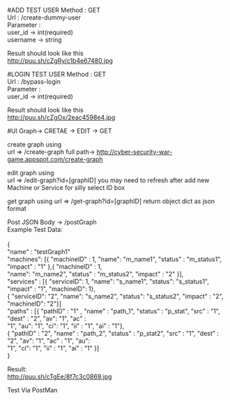 #ADD TEST USER
Method : GET<br/>
Url : /create-dummy-user<br/>
Parameter : <br/>
user_id -> int(required)<br/>
username -> string<br/>

Result should look like this<br/>
http://puu.sh/cZgRy/c1b4e67480.jpg

#LOGIN TEST USER
Method : GET<br/>
Url : /bypass-login<br/>
Parameter :<br/>
user_id -> int(required)<br/>

Result should look like this<br/>
http://puu.sh/cZgOx/2eac4598e4.jpg

#UI Graph-> CRETAE -> EDIT -> GET

create graph using <br/>
url => /create-graph full path-> http://cyber-security-war-game.appspot.com/create-graph

edit graph using <br/>
url => /edit-graph?id=[graphID] you may need to refresh after add new Machine or Service for silly select ID box

get graph using url => /get-graph?id=[graphID] return object dict as json format

Post JSON Body -> /postGraph<br/>
Example Test Data:<br/>
<br/>
{ <br/>
	"name" : "testGraph1"<br/>
	"machines": [{ "machineID" : 1, "name": "m_name1", "status" : "m_status1", "impact" : "1" },{ "machineID" : 1,<br/> "name": "m_name2", "status" : "m_status2", "impact" : "2" }],<br/>
	"services" : [{ "serviceID": 1, "name": "s_name1", "status": "s_status1", "impact" : "1", "machineID": 1}, <br/>
	{ "serviceID": "2", "name": "s_name2", "status": "s_status2", "impact" : "2", "machineID": "2"}]<br/>
	"paths" : [{ "pathID" : "1" , "name" : "path_1", "status" : "p_stat", "src" : "1", "dest" : "2", "av": "1", "ac" :<br/> "1", "au": "1", "ci": "1", "ii" : "1", "ai" : "1"},<br/>
	{ "pathID" : "2", "name" : "path_2", "status" : "p_stat2", "src" : "1", "dest" : "2", "av": "1", "ac" : "1", "au":<br/> "1", "ci": "1", "ii" : "1", "ai" : "1" }]<br/>
}<br/>

Result:<br/>
http://puu.sh/cTgEe/8f7c3c0869.jpg<br/>

Test Via PostMan
